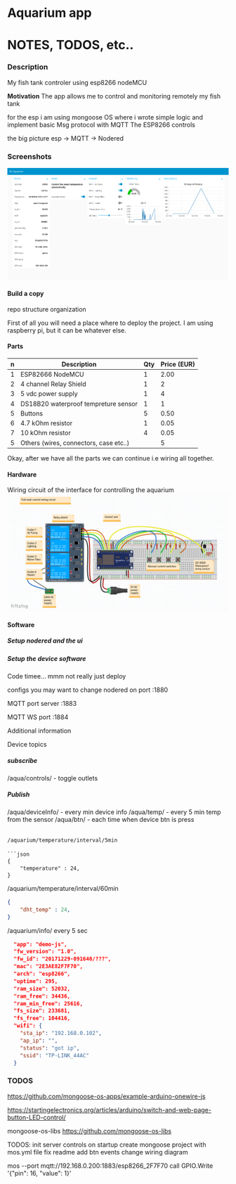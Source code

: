 Aquarium app
======

# NOTES, TODOS, etc..

### Description

My fish tank controler using esp8266 nodeMCU

**Motivation**
The app allows me to control and monitoring remotely my fish tank

for the esp i am using mongoose OS
where i wrote simple logic and implement basic Msg protocol with MQTT
The ESP8266 controls

the big picture
esp -> MQTT -> Nodered

### Screenshots

![aqua-dashboard-ui](/docs/aqua-dashboard-ui.PNG "dashboard")

#### Build a copy

repo structure organization

First of all you will need a place where to deploy the project. I am using raspberry pi, but it can be whatever else.

#### Parts
| n | Description  | Qty | Price (EUR)
| --- | --- | --- |--- |
| 1 | ESP82666 NodeMCU | 1 | 2.00 |
| 2 | 4 channel Relay Shield | 1 | 2 |
| 3 | 5 vdc power supply | 1 | 4 |
| 4 | DS18B20 waterproof tempreture sensor | 1 | 1 |
| 5 | Buttons | 5 | 0.50 |
| 6 | 4.7 kOhm resistor | 1 | 0.05 |
| 7 | 10 kOhm resistor | 4 | 0.05 |
| 5 | Others (wires, connectors, case etc..) |  | 5 |

Okay, after we have all the parts we can continue i.e wiring all together.

#### Hardware

Wiring circuit of the interface for controlling the aquarium
![wiring-circuit](/docs/wiring-circuit.PNG "wiring circuit")

#### Software

##### Setup nodered and the ui

##### Setup the device software

Code timee... mmm not really just deploy

configs you may want to change
nodered on port :1880

MQTT port server :1883

MQTT WS port :1884

Additional information

Device topics

##### subscribe

/aqua/controls/ - toggle outlets

##### Publish

/aqua/deviceInfo/ - every min device info
/aqua/temp/ - every 5 min temp from the sensor
/aqua/btn/ - each time when device btn is press





















```

/aquarium/temperature/interval/5min

```json
{
    "temperature" : 24,
}
```

/aquarium/temperature/interval/60min

```json
{
    "dht_temp" : 24,
}
```

/aquarium/info/
every 5 sec

``` json
  "app": "demo-js",
  "fw_version": "1.0",
  "fw_id": "20171229-091640/???",
  "mac": "2E3AE82F7F70",
  "arch": "esp8266",
  "uptime": 295,
  "ram_size": 52032,
  "ram_free": 34436,
  "ram_min_free": 25616,
  "fs_size": 233681,
  "fs_free": 104416,
  "wifi": {
    "sta_ip": "192.168.0.102",
    "ap_ip": "",
    "status": "got ip",
    "ssid": "TP-LINK_44AC"
  }
```



### TODOS

https://github.com/mongoose-os-apps/example-arduino-onewire-js

https://startingelectronics.org/articles/arduino/switch-and-web-page-button-LED-control/


mongoose-os-libs
https://github.com/mongoose-os-libs


TODOS:
init server controls on startup
create mongoose project with mos.yml file
fix readme
add btn events
change wiring diagram

mos --port mqtt://192.168.0.200:1883/esp8266_2F7F70 call GPIO.Write '{"pin": 16, "value": 1}'